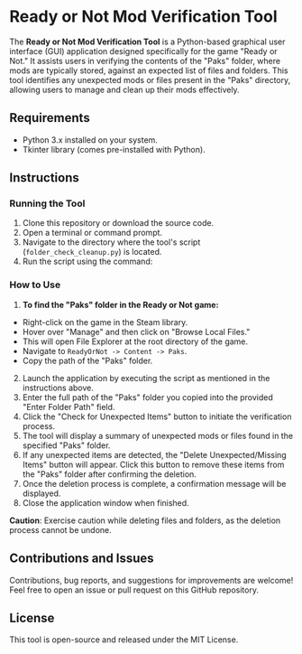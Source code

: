 # Ready or Not Mod Verification Tool

The **Ready or Not Mod Verification Tool** is a Python-based graphical user interface (GUI) application designed specifically for the game "Ready or Not." It assists users in verifying the contents of the "Paks" folder, where mods are typically stored, against an expected list of files and folders. This tool identifies any unexpected mods or files present in the "Paks" directory, allowing users to manage and clean up their mods effectively.

## Requirements
- Python 3.x installed on your system.
- Tkinter library (comes pre-installed with Python).

## Instructions

### Running the Tool
1. Clone this repository or download the source code.
2. Open a terminal or command prompt.
3. Navigate to the directory where the tool's script (`folder_check_cleanup.py`) is located.
4. Run the script using the command:


### How to Use
1. **To find the "Paks" folder in the Ready or Not game:**
- Right-click on the game in the Steam library.
- Hover over "Manage" and then click on "Browse Local Files."
- This will open File Explorer at the root directory of the game.
- Navigate to `ReadyOrNot -> Content -> Paks`.
- Copy the path of the "Paks" folder.
2. Launch the application by executing the script as mentioned in the instructions above.
3. Enter the full path of the "Paks" folder you copied into the provided "Enter Folder Path" field.
4. Click the "Check for Unexpected Items" button to initiate the verification process.
5. The tool will display a summary of unexpected mods or files found in the specified "Paks" folder.
6. If any unexpected items are detected, the "Delete Unexpected/Missing Items" button will appear. Click this button to remove these items from the "Paks" folder after confirming the deletion.
7. Once the deletion process is complete, a confirmation message will be displayed.
8. Close the application window when finished.

**Caution**: Exercise caution while deleting files and folders, as the deletion process cannot be undone.

## Contributions and Issues
Contributions, bug reports, and suggestions for improvements are welcome! Feel free to open an issue or pull request on this GitHub repository.

## License
This tool is open-source and released under the MIT License.
